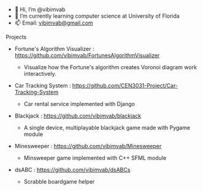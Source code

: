 - 👋 Hi, I’m @vibimvab
- 🌱 I’m currently learning computer science at University of Florida
- 📫 Email: vibimvab@gmail.com

Projects
- Fortune's Algorithm Visualizer : https://github.com/vibimvab/FortunesAlgorithmVisualizer
  - Visualize how the Fortune's algorithm creates Voronoi diagram work interactively.
    
- Car Tracking System : https://github.com/CEN3031-Project/Car-Tracking-System
  - Car rental service implemented with Django
    
- Blackjack : https://github.com/vibimvab/blackjack
  - A single device, multiplayable blackjack game made with Pygame module
    
- Minesweeper : https://github.com/vibimvab/Minesweeper
  - Minsweeper game implemented with C++ SFML module
    
- dsABC : https://github.com/vibimvab/dsABCs
  - Scrabble boardgame helper
